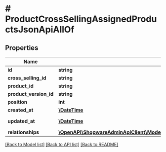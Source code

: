 # # ProductCrossSellingAssignedProductsJsonApiAllOf

## Properties

Name | Type | Description | Notes
------------ | ------------- | ------------- | -------------
**id** | **string** |  | [optional]
**cross_selling_id** | **string** |  |
**product_id** | **string** |  |
**product_version_id** | **string** |  | [optional]
**position** | **int** |  | [optional]
**created_at** | [**\DateTime**](\DateTime.md) |  | [readonly]
**updated_at** | [**\DateTime**](\DateTime.md) |  | [optional] [readonly]
**relationships** | [**\OpenAPI\ShopwareAdminApiClient\Model\ProductCrossSellingAssignedProductsJsonApiAllOfRelationships**](ProductCrossSellingAssignedProductsJsonApiAllOfRelationships.md) |  | [optional]

[[Back to Model list]](../../README.md#models) [[Back to API list]](../../README.md#endpoints) [[Back to README]](../../README.md)
